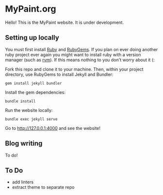# MyPaint.org

Hello! This is the MyPaint website. It is under development.

## Setting up locally

You must first install [Ruby](https://www.ruby-lang.org/en/documentation/installation) and [RubyGems](https://rubygems.org/pages/download). If you plan on ever doing another ruby project ever again you might want to install ruby with a version manager (such as [rvm](rvm.io/)). If this means nothing to you don't worry about it (:

Fork this repo and clone it to your machine. Then, within your project directory, use RubyGems to install Jekyll and Bundler:

```
gem install jekyll bundler
```


Install the gem dependencies:

```
bundle install
```

Run the website locally:

```
bundle exec jekyll serve
```

Go to http://127.0.0.1:4000 and see the website!


## Blog writing

To do!

## To Do

- add linters
- extract theme to separate repo
